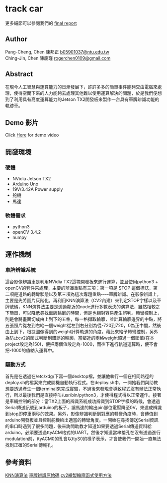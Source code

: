 track car
==
[id]:https://github.com/NTUEE-ESLab/track-car/blob/ghmaster/FINAL_REPORT.pdf
更多細節可以參閱我們的 [final report][id]

## Author
Pang-Cheng, Chen 陳邦正 <b05901037@ntu.edu.tw>   
Ching-Jin, Chen 陳慶瑾 <rogerchen0109@gmail.com>

## Abstract
在現今人工智慧與運算能力的日漸發展下，許許多多的簡單事件能夠交由電腦來處理，使得空閒下來的人力能夠去處理其他難以使用運算解決的問題，於是我們便想到了利用具有高度運算能力的Jetson TX2開發板來製作一台具有車牌辨識功能的軌跡車。

## Demo 影片
  Click [Here](https://drive.google.com/file/d/1F-WUsDC2_nmF16Zcxlg7ahGLO5Dojr4a) for demo video
  
## 開發環境
### 硬體
  * NVidia Jetson TX2
  * Arduino Uno
  * 19V/3.42A Power supply
  * 舵機
  * 馬達

### 軟體需求
  * python3 
  * openCV 3.4.2
  * numpy
  
## 運作機制
### 車牌辨識系統
這台影像辨識車是利用NVidia TX2這塊開發板來進行運算，並且使用python3 + openCV的套件來處理，主要的辨識重點有三項：第一項是  STOP  這個標誌，第二項是道路的轉彎狀態以及第三項為這次專題重點----車牌辨識。在影像辨識上，主要是先將圖片灰階化，再利用KNN演算法（CV2內建）來判定STOP字樣以及車牌號碼，KNN演算法主要是透過鄰近的node進行多數表決的演算法，雖然相較之下簡單，可以降低尋找車牌輪廓的時間，但是也相對容易產生誤判。轉彎控制上，則是會將畫面切成由上到下的五格，每一格擷取輪廓，並計算輪廓邊界的中點，將五張照片從左到右給一個weight從左到右分別為從-720到720，0為正中間，然後由上到下，根據圖像得到的weight計算軌道的角度，藉此來給予轉彎控制，另外為防止cv2的函式判斷到錯誤的輪廓，當鄰近的兩格weight超過一個閾值(在本project設定為150)，便把兩個值設定為-1000，而往下進行軌道運算時，便不會把-1000的值納入運算中。

### 驅動方式
首先是在透過在/etc/xdg/下寫一個desktop檔，並讓他執行一個在相同路徑的deploy.sh的檔案來完成開機自動執行程式。在deploy.sh中，一開始我們與助教想要透過產生一個terminal來完成實驗，不過後來發現會導致程式沒有辦法正常執行，所以最後我們是直接呼叫/usr/bin/python3，才使得程式得以正常運作。接著是車輛控制的部分：當TX2上面的辨識系統成功辨識到STOP字樣的時候，會透過Serial傳送訊號到arduino的板子，讓馬達的輸出pin腳位電壓降至0V，來達成辨識到stop即停車兩秒的效果。另外，影像辨識判斷到對應的轉彎角度時，會傳值到arduino開發板並且控制舵機給出適當的轉彎角度。一開始在尋找傳送Serial資訊的串口時遇到了很多問題，後來詢問助教才知道如果要透過Serial傳送資料給arduino，必須要透過ttyACM格式的UART。然後才知道當串接孔在沒有透過進行modulation前，ttyACM0的孔會以ttyS0的樣子表示，才會使我們一開始一直無法找到正確的Serial傳輸孔。


## 參考資料
[KNN演算法](https://zh.wikipedia.org/wiki/%E6%9C%80%E8%BF%91%E9%84%B0%E5%B1%85%E6%B3%95?fbclid=IwAR2vVCdGFLjZ6T2K-jANvHageiDzsQwjveFh_sb_RnCoQMQk55WO32otUko)
[車牌辨識原始碼](https://www.youtube.com/watch?v=fJcl6Gw1D8k&fbclid=IwAR2t-Z5ED17ThWwx45rfQ3B0-BgsZfVI7Q1PVL2GlIsW7lCxiiCCX8ANpOo)
[cv2繪製輪廓函式使用方法](https://www.pyimagesearch.com/2014/04/21/building-pokedex-python-finding-game-boy-screen-step-4-6/?fbclid=IwAR1sic3SGrXQAReDMFNLagDe4eF7UlNgAr70lMJvv2JbgcRnlG7IR2kexUg)
